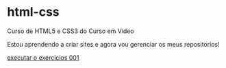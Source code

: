 # html-css
 Curso de HTML5 e CSS3 do Curso em Video

Estou aprendendo a criar sites e agora vou gerenciar os meus repositorios!

<a href="https://kahazdev.github.io/html-css/exercicios/ex001/index.html">executar o exercicios 001</a>